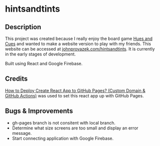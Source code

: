 # hintsandtints

## Description

This project was created because I really enjoy the board game [Hues and Cues](https://boardgamegeek.com/boardgame/302520/hues-and-cues) and wanted to make a website version to play with my friends. This website can be accessed at [johnprovazek.com/hintsandtints](https://www.johnprovazek.com/hintsandtints/). It is currently in the early stages of development.

Built using React and Google Firebase.

## Credits

[How to Deploy Create React App to GitHub Pages? (Custom Domain & GitHub Actions)](https://www.youtube.com/watch?v=K5DTIf-jWhk&ab_channel=AntonPutra) was used to set this react app up with GitHub Pages.

## Bugs & Improvements

- gh-pages branch is not consitent with local branch.
- Determine what size screens are too small and display an error message.
- Start connecting application with Google Firebase.



